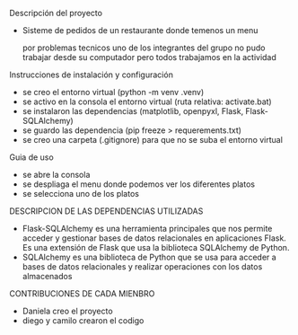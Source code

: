 Descripción del proyecto
- Sisteme de pedidos de un restaurante donde temenos un menu

  por problemas tecnicos uno de los integrantes del grupo no pudo trabajar desde su computador pero todos trabajamos en la actividad

Instrucciones de instalación y configuración
- se creo el entorno virtual (python -m venv .venv)
- se activo en la consola el entorno virtual (ruta relativa: activate.bat)
- se instalaron las dependencias (matplotlib, openpyxl, Flask, Flask-SQLAlchemy)
- se guardo las dependencia (pip freeze > requerements.txt)
- se creo una carpeta (.gitignore) para que no se suba el entorno virtual 

Guia de uso
- se abre la consola
- se despliaga el menu donde podemos ver los diferentes platos 
- se selecciona uno de los platos 

DESCRIPCION DE LAS DEPENDENCIAS UTILIZADAS
- Flask-SQLAlchemy es una herramienta principales  que nos permite acceder y gestionar bases de datos relacionales en aplicaciones Flask. Es una extensión de Flask que usa la biblioteca SQLAlchemy de Python. 
- SQLAlchemy es una biblioteca de Python que se usa para acceder a bases de datos relacionales y realizar operaciones con los datos almacenados

CONTRIBUCIONES DE CADA MIENBRO
- Daniela creo el proyecto 
- diego y camilo crearon el codigo
